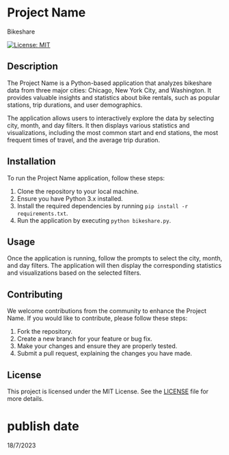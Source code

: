 # Project Name
Bikeshare

[![License: MIT](https://img.shields.io/badge/License-MIT-yellow.svg)](https://opensource.org/licenses/MIT)

## Description

The Project Name is a Python-based application that analyzes bikeshare data from three major cities: Chicago, New York City, and Washington. It provides valuable insights and statistics about bike rentals, such as popular stations, trip durations, and user demographics.

The application allows users to interactively explore the data by selecting city, month, and day filters. It then displays various statistics and visualizations, including the most common start and end stations, the most frequent times of travel, and the average trip duration.

## Installation

To run the Project Name application, follow these steps:

1. Clone the repository to your local machine.
2. Ensure you have Python 3.x installed.
3. Install the required dependencies by running `pip install -r requirements.txt`.
4. Run the application by executing `python bikeshare.py`.

## Usage

Once the application is running, follow the prompts to select the city, month, and day filters. The application will then display the corresponding statistics and visualizations based on the selected filters.

## Contributing

We welcome contributions from the community to enhance the Project Name. If you would like to contribute, please follow these steps:

1. Fork the repository.
2. Create a new branch for your feature or bug fix.
3. Make your changes and ensure they are properly tested.
4. Submit a pull request, explaining the changes you have made.

## License

This project is licensed under the MIT License. See the [LICENSE](LICENSE) file for more details.

# publish date
18/7/2023

